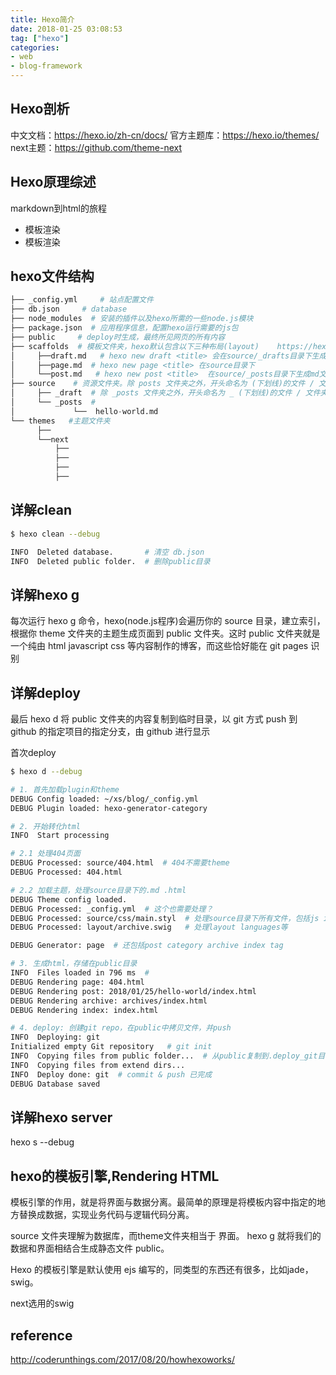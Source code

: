 ```yaml
---
title: Hexo简介
date: 2018-01-25 03:08:53
tag: ["hexo"]
categories:
- web
- blog-framework
---
```


## Hexo剖析

中文文档：https://hexo.io/zh-cn/docs/
官方主题库：https://hexo.io/themes/
next主题：https://github.com/theme-next


## Hexo原理综述

markdown到html的旅程
- 模板渲染
- 模板渲染


## hexo文件结构


```python
├── _config.yml     # 站点配置文件
├── db.json     # database
├── node_modules  # 安装的插件以及hexo所需的一些node.js模块
├── package.json  # 应用程序信息，配置hexo运行需要的js包
├── public     # deploy时生成，最终所见网页的所有内容
├── scaffolds  # 模板文件夹，hexo默认包含以下三种布局(layout)    https://hexo.io/zh-cn/docs/writing.html
│     ├──draft.md   # hexo new draft <title> 会在source/_drafts目录下生成md文件
│     ├──page.md  # hexo new page <title> 在source目录下
│     └──post.md   # hexo new post <title>  在source/_posts目录下生成md文件
├── source    # 资源文件夹。除 posts 文件夹之外，开头命名为 (下划线)的文件 / 文件夹和隐藏的文件将会被忽略。Markdown 和 HTML 文件会被解析并放到 public 文件夹，而其他文件会被拷贝过去。
│     ├── _draft  # 除 _posts 文件夹之外，开头命名为 _ (下划线)的文件 / 文件夹和隐藏的文件将会被忽略
│     └── _posts  #
│             └──  hello-world.md
└── themes   #主题文件夹
      ├──
      └──next
          ├──
          ├──
          ├──
          ├──

```


## 详解clean

```sh
$ hexo clean --debug

INFO  Deleted database.       # 清空 db.json
INFO  Deleted public folder.  # 删除public目录
```

## 详解hexo g
每次运行 hexo g 命令，hexo(node.js程序)会遍历你的 source 目录，建立索引，根据你 theme 文件夹的主题生成页面到 public 文件夹。这时 public 文件夹就是一个纯由 html javascript css 等内容制作的博客，而这些恰好能在 git pages 识别



## 详解deploy

最后 hexo d 将 public 文件夹的内容复制到临时目录，以 git 方式 push 到 github 的指定项目的指定分支，由 github 进行显示


首次deploy
```sh
$ hexo d --debug

# 1. 首先加载plugin和theme
DEBUG Config loaded: ~/xs/blog/_config.yml
DEBUG Plugin loaded: hexo-generator-category

# 2. 开始转化html
INFO  Start processing

# 2.1 处理404页面
DEBUG Processed: source/404.html  # 404不需要theme
DEBUG Processed: 404.html

# 2.2 加载主题，处理source目录下的.md .html
DEBUG Theme config loaded.
DEBUG Processed: _config.yml  # 这个也需要处理？
DEBUG Processed: source/css/main.styl  # 处理source目录下所有文件，包括js image md
DEBUG Processed: layout/archive.swig   # 处理layout languages等

DEBUG Generator: page  # 还包括post category archive index tag

# 3. 生成html，存储在public目录
INFO  Files loaded in 796 ms  #
DEBUG Rendering page: 404.html
DEBUG Rendering post: 2018/01/25/hello-world/index.html
DEBUG Rendering archive: archives/index.html
DEBUG Rendering index: index.html

# 4. deploy: 创建git repo，在public中拷贝文件，并push
INFO  Deploying: git
Initialized empty Git repository   # git init
INFO  Copying files from public folder...  # 从public复制到.deploy_git目录
INFO  Copying files from extend dirs...
INFO  Deploy done: git  # commit & push 已完成
DEBUG Database saved

```

## 详解hexo server


hexo s --debug


## hexo的模板引擎,Rendering HTML

模板引擎的作用，就是将界面与数据分离。最简单的原理是将模板内容中指定的地方替换成数据，实现业务代码与逻辑代码分离。

source 文件夹理解为数据库，而theme文件夹相当于 界面。 hexo g 就将我们的数据和界面相结合生成静态文件 public。

Hexo 的模板引擎是默认使用 ejs 编写的，同类型的东西还有很多，比如jade，swig。

next选用的swig

##




## reference
http://coderunthings.com/2017/08/20/howhexoworks/
